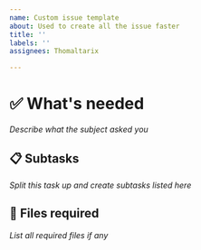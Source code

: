 ```yaml
---
name: Custom issue template
about: Used to create all the issue faster
title: ''
labels: ''
assignees: Thomaltarix

---
```


# :white_check_mark: What's needed
*Describe what the subject asked you*

## 📋 Subtasks
*Split this task up and create subtasks listed here*

## :file_folder: Files required
*List all required files if any*

